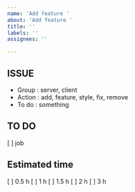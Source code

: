 ```yaml
---
name: 'Add feature '
about: 'Add feature '
title: ''
labels: ''
assignees: ''

---
```


## ISSUE
+ Group : server, client
+ Action : add, feature, style, fix, remove
+ To do : something

## TO DO
[ ] job

## Estimated time
[ ] 0.5 h
[ ] 1 h
[ ] 1.5 h
[ ] 2 h
[ ] 3 h
